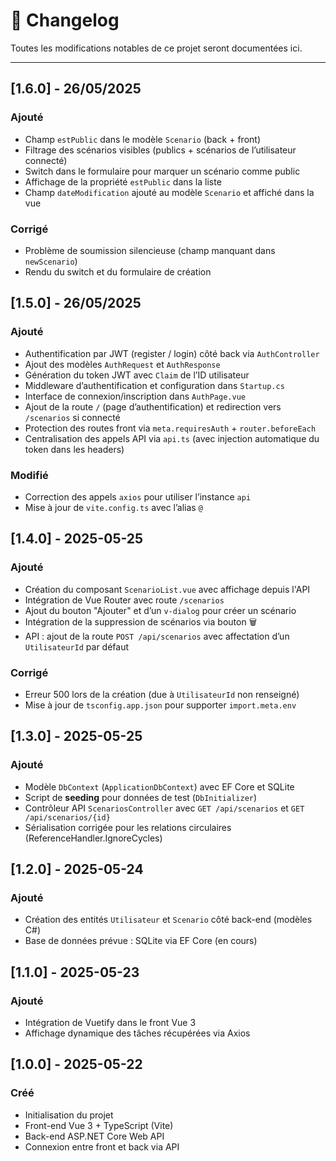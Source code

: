 # 📝 Changelog

Toutes les modifications notables de ce projet seront documentées ici.

---
## [1.6.0] - 26/05/2025
### Ajouté
- Champ `estPublic` dans le modèle `Scenario` (back + front)
- Filtrage des scénarios visibles (publics + scénarios de l’utilisateur connecté)
- Switch dans le formulaire pour marquer un scénario comme public
- Affichage de la propriété `estPublic` dans la liste
- Champ `dateModification` ajouté au modèle `Scenario` et affiché dans la vue

### Corrigé
- Problème de soumission silencieuse (champ manquant dans `newScenario`)
- Rendu du switch et du formulaire de création


## [1.5.0] - 26/05/2025
### Ajouté
- Authentification par JWT (register / login) côté back via `AuthController`
- Ajout des modèles `AuthRequest` et `AuthResponse`
- Génération du token JWT avec `Claim` de l’ID utilisateur
- Middleware d’authentification et configuration dans `Startup.cs`
- Interface de connexion/inscription dans `AuthPage.vue`
- Ajout de la route `/` (page d’authentification) et redirection vers `/scenarios` si connecté
- Protection des routes front via `meta.requiresAuth` + `router.beforeEach`
- Centralisation des appels API via `api.ts` (avec injection automatique du token dans les headers)

### Modifié
- Correction des appels `axios` pour utiliser l’instance `api`
- Mise à jour de `vite.config.ts` avec l’alias `@`

## [1.4.0] - 2025-05-25
### Ajouté
- Création du composant `ScenarioList.vue` avec affichage depuis l'API
- Intégration de Vue Router avec route `/scenarios`
- Ajout du bouton "Ajouter" et d’un `v-dialog` pour créer un scénario
- Intégration de la suppression de scénarios via bouton 🗑️
- API : ajout de la route `POST /api/scenarios` avec affectation d’un `UtilisateurId` par défaut

### Corrigé
- Erreur 500 lors de la création (due à `UtilisateurId` non renseigné)
- Mise à jour de `tsconfig.app.json` pour supporter `import.meta.env`

## [1.3.0] - 2025-05-25
### Ajouté
- Modèle `DbContext` (`ApplicationDbContext`) avec EF Core et SQLite
- Script de **seeding** pour données de test (`DbInitializer`)
- Contrôleur API `ScenariosController` avec `GET /api/scenarios` et `GET /api/scenarios/{id}`
- Sérialisation corrigée pour les relations circulaires (ReferenceHandler.IgnoreCycles)


## [1.2.0] - 2025-05-24
### Ajouté
- Création des entités `Utilisateur` et `Scenario` côté back-end (modèles C#)
- Base de données prévue : SQLite via EF Core (en cours)

## [1.1.0] - 2025-05-23
### Ajouté
- Intégration de Vuetify dans le front Vue 3
- Affichage dynamique des tâches récupérées via Axios

## [1.0.0] - 2025-05-22
### Créé
- Initialisation du projet
- Front-end Vue 3 + TypeScript (Vite)
- Back-end ASP.NET Core Web API
- Connexion entre front et back via API
